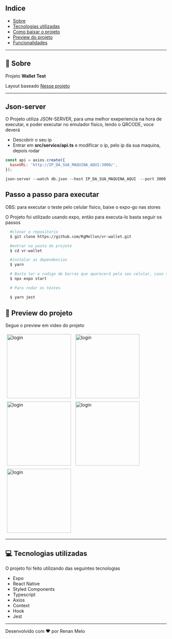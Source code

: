 ## Indice

- [Sobre](#-sobre)
- [Tecnologias utilizadas](#-tecnologias-utilizadas)
- [Como baixar o projeto](#-como-baixar-o-projeto)
- [Preview do projeto](#-preview-do-projeto)
- [Funcionalidades](#-Funcionalidades)

---

## 🤔 Sobre

Projeto **Wallet Test**

Layout baseado [Nesse projeto](https://www.figma.com/file/LQJIMG9Kg8kqL0821rBkiQ/Wallet-Test?node-id=2-1039)

---

## Json-server

O Projeto utiliza JSON-SERVER, para uma melhor exeperiencia na hora de executar, e poder executar no emulador fisico, lendo o QRCODE, voce
deverá

- Descobrir o seu ip
- Entrar em **src/service/api.ts** e modificar o ip, pelo ip da sua maquina, depois rodar

```js
const api = axios.create({
  baseURL: 'http://IP_DA_SUA_MAQUINA_AQUI:3000/',
});
```

```
json-server --watch db.json --host IP_DA_SUA_MAQUINA_AQUI  --port 3000
```

## Passo a passo para executar

OBS: para executar o teste pelo celular fisico, baixe o expo-go nas stores

O Projeto foi utilizado usando expo, então para executa-lo basta seguir os passos

```bash
  #clonar o repositorio
  $ git clone https://github.com/RgMellon/vr-wallet.git

  #entrar na pasta do projeto
  $ cd vr-wallet

  #instalar as dependencias
  $ yarn

  # Basta ler o codigo de barras que aparecerá pelo seu celular, caso tenho o EXPO-GO instalado, com isso o projeto deverá abrir. voce também pode apertar a tecla I para abrir no Emulador IOS ou A para abrir no emulador android
  $ npx expo start

  # Para rodar os testes

  $ yarn jest

```

## 📱 Preview do projeto

Segue o preview em video do projeto

<div>
  <img style="margin: 5px" alt="login" src="https://i.imgur.com/LBjROFn.jpg" width="200">

  <img style="margin: 5px" alt="login" src="https://i.imgur.com/4eonCQ4.jpg" width="200">

  <img style="margin: 5px" alt="login" src="https://i.imgur.com/kEZAU4m.jpg" width="200">

  <img style="margin: 5px" alt="login" src="https://i.imgur.com/kdZrlXD.jpg" width="200">

  <img style="margin: 5px" alt="login" src="https://i.imgur.com/FRDaipG.jpg" width="200">

</div>

---

## 💻 Tecnologias utilizadas

O projeto foi feito utilizando das seguintes tecnologias

- Expo
- React Native
- Styled Components
- Typescript
- Axios
- Context
- Hook
- Jest

---

Desenvolvido com ♥ por Renan Melo
